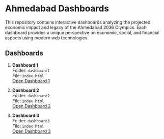 # Ahmedabad Dashboards

This repository contains interactive dashboards analyzing the projected economic impact and legacy of the Ahmedabad 2036 Olympics. Each dashboard provides a unique perspective on economic, social, and financial aspects using modern web technologies.

## Dashboards

1. **Dashboard 1**  
   Folder: `dashboard1`  
   File: `index.html`  
   [Open Dashboard 1](https://mba24058-art.github.io/ahmedabad-dashboards/dashboard1/)

2. **Dashboard 2**  
   Folder: `dashboard2`  
   File: `index.html`  
   [Open Dashboard 2](https://mba24058-art.github.io/ahmedabad-dashboards/dashboard2/)

3. **Dashboard 3**  
   Folder: `dashboard3`  
   File: `index.html`  
   [Open Dashboard 3](https://mba24058-art.github.io/ahmedabad-dashboards/dashboard3/)
